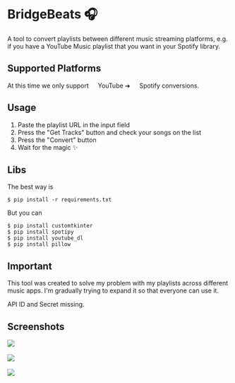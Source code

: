 
# BridgeBeats 🎧

A tool to convert playlists between different music streaming platforms, e.g. if you have a YouTube Music playlist that you want in your Spotify library.

## Supported Platforms 

At this time we only support <img height="13" width="13" src="https://cdn-icons-png.flaticon.com/256/1384/1384060.png"/> YouTube  ➜ <img height="13" width="13" src="https://upload.wikimedia.org/wikipedia/commons/thumb/8/84/Spotify_icon.svg/1982px-Spotify_icon.svg.png"/> Spotify conversions.

## Usage
1. Paste the playlist URL in the input field
2. Press the "Get Tracks" button and check your songs on the list
3. Press the "Convert" button
4. Wait for the magic ✨

## Libs
The best way is
```
$ pip install -r requirements.txt
```
But you can
```
$ pip install customtkinter
$ pip install spotipy
$ pip install youtube_dl
$ pip install pillow
```

## Important
This tool was created to solve my problem with my playlists across different music apps. I'm gradually trying to expand it so that everyone can use it.

API ID and Secret missing.

## Screenshots
<img src="https://i.imgur.com/ElI7wYC.png">
<br>
<br>
<img src="https://i.imgur.com/b9PoNMH.png">
<br>
<br>
<img src="https://i.imgur.com/l7bdv38.png">
